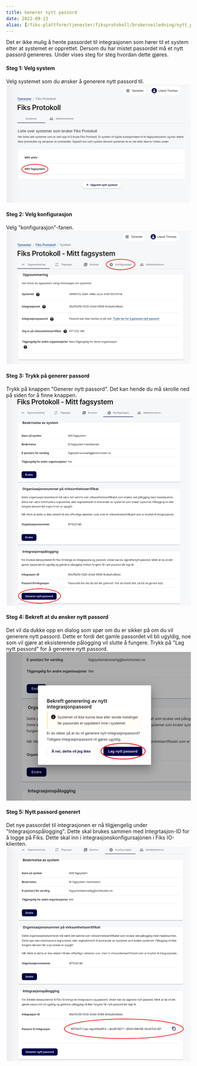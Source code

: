 ```yaml
---
title: Generer nytt passord
date: 2022-09-23
alias: [/fiks-plattform/tjenester/fiksprotokoll/brukerveiledning/nytt_passord]
---
```

Det er ikke mulig å hente passordet til integrasjonen som hører til et system etter at systemet er opprettet. Dersom du har mistet passordet må et nytt passord genereres. Under vises steg for steg hvordan dette gjøres.


#### Steg 1: Velg system
Velg systemet som du ønsker å generere nytt passord til.
![fiks protokoll](/images/protokoll-brukerveiledning/passord_velg_system.png "Velg system")
#### Steg 2: Velg konfigurasjon
Velg "konfigurasjon"-fanen.
![fiks protokoll](/images/protokoll-brukerveiledning/passord_velg_konfigurasjon.png "Velg konfigurasjon")
#### Steg 3: Trykk på generer passord
Trykk på knappen "Generer nytt passord". Det kan hende du må skrolle ned på siden for å finne knappen.
![fiks protokoll](/images/protokoll-brukerveiledning/passord_velg_generer_knapp.png "Generer passord")
#### Steg 4: Bekreft at du ønsker nytt passord
Det vil da dukke opp en dialog som spør om du er sikker på om du vil generere nytt passord. Dette er fordi det gamle passordet vil bli ugyldig, noe som vil gjøre at eksisterende pålogging vil slutte å fungere. Trykk på "Lag nytt passord" for å generere nytt passord.
![fiks protokoll](/images/protokoll-brukerveiledning/passord_lag_nytt_passord.png "Generer passord")
#### Steg 5: Nytt passord generert
Det nye passordet til integrasjonen er nå tilgjengelig under "Integrasjonspålogging". Dette skal brukes sammen med Integrtasjon-ID for å logge på Fiks. Dette skal inn i integrasjonskonfigursajonen i Fiks IO-klienten. 
![fiks protokoll](/images/protokoll-brukerveiledning/passord_nytt_passord_generert.png "Passord generert")